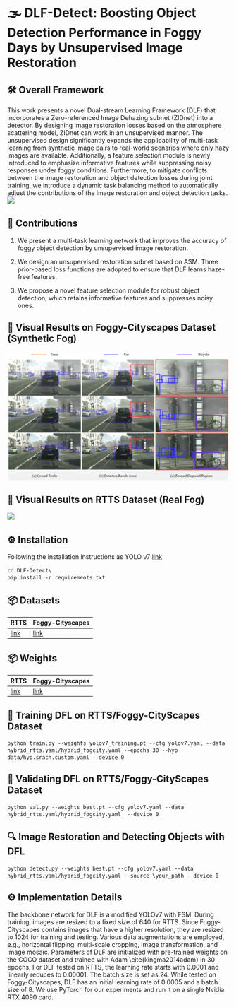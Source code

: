 # 🌫️ DLF-Detect: Boosting  Object Detection Performance in Foggy Days by Unsupervised Image Restoration
## 🛠️ Overall Framework
This work presents a novel Dual-stream Learning Framework (DLF) that incorporates a Zero-referenced Image Dehazing subnet (ZIDnet) into a detector. By designing image restoration losses based on the atmosphere scattering model, ZIDnet can work in an unsupervised manner. The unsupervised design significantly expands the applicability of multi-task learning from synthetic image pairs to real-world scenarios where only hazy images are available. Additionally, a feature selection module is newly introduced to emphasize informative features while suppressing noisy responses under foggy conditions. Furthermore, to mitigate conflicts between the image restoration and object detection losses during joint training, we introduce a dynamic task balancing method to automatically adjust the contributions of the image restoration and object detection tasks.
![](https://raw.githubusercontent.com/Newj596/DLF-Detect/main/ovf2.png)
## 🧠 Contributions
1) We present a multi-task learning network that improves the accuracy of foggy object detection by unsupervised image restoration.

2) We design an unsupervised restoration subnet based on ASM. Three prior-based loss functions are adopted to ensure that DLF learns haze-free features.

3) We propose a novel feature selection module for robust object detection, which retains informative features and suppresses noisy ones.

## 🌁 Visual Results on Foggy-Cityscapes Dataset (Synthetic Fog)
![](https://raw.githubusercontent.com/Newj596/DLF-Detect/main/fogcity.png)
## 🌙 Visual Results on RTTS Dataset (Real Fog)
![](https://raw.githubusercontent.com/Newj596/DLF-Detect/main/rtts.png)

## ⚙️ Installation
Following the installation instructions as YOLO v7 [link](https://github.com/WongKinYiu/yolov7) 
```
cd DLF-Detect\
pip install -r requirements.txt
```
## 📦 Datasets

| RTTS      | Foggy-Cityscapes      |
|------------|------------|
| [link](https://pan.baidu.com/s/1IYkX2B31rSkji55-12TZVg?pwd=yba2) | [link](https://pan.baidu.com/s/1yXBVsci0IVGf78p6mA7Rlw?pwd=a56q) |

## 📦 Weights

| RTTS      | Foggy-Cityscapes      |
|------------|------------|
| [link](https://pan.baidu.com/s/1vB4A07L45sEcGuV5-GDQGA?pwd=s3wx) | [link](https://pan.baidu.com/s/1vry4VtzvK1ec82IpmteYjQ?pwd=6ebg) |

## 🚀 Training DFL on RTTS/Foggy-CityScapes Dataset
```
python train.py --weights yolov7_training.pt --cfg yolov7.yaml --data hybrid_rtts.yaml/hybrid_fogcity.yaml --epochs 30 --hyp data/hyp.srach.custom.yaml --device 0
```

## 🎯 Validating DFL on RTTS/Foggy-CityScapes Dataset
```
python val.py --weights best.pt --cfg yolov7.yaml --data hybrid_rtts.yaml/hybrid_fogcity.yaml  --device 0
```

## 🔍 Image Restoration and Detecting Objects with DFL
```
python detect.py --weights best.pt --cfg yolov7.yaml --data hybrid_rtts.yaml/hybrid_fogcity.yaml --source \your_path --device 0 
```

## ⚙️ Implementation Details
The backbone network for DLF is a modified YOLOv7 with FSM. During training, images are resized to a fixed size of 640 for RTTS. Since Foggy-Cityscapes contains images that have a higher resolution, they are resized to 1024 for training and testing. Various data augmentations are employed, e.g., horizontal flipping, multi-scale cropping, image transformation, and image mosaic. Parameters of DLF are initialized with pre-trained weights on the COCO dataset and trained with Adam \cite{kingma2014adam} in 30 epochs. For DLF tested on RTTS, the learning rate starts with 0.0001 and linearly reduces to 0.00001. The batch size is set as 24. While tested on Foggy-Cityscapes, DLF has an initial learning rate of 0.0005 and a batch size of 8. We use PyTorch for our experiments and run it on a single Nvidia RTX 4090 card.
